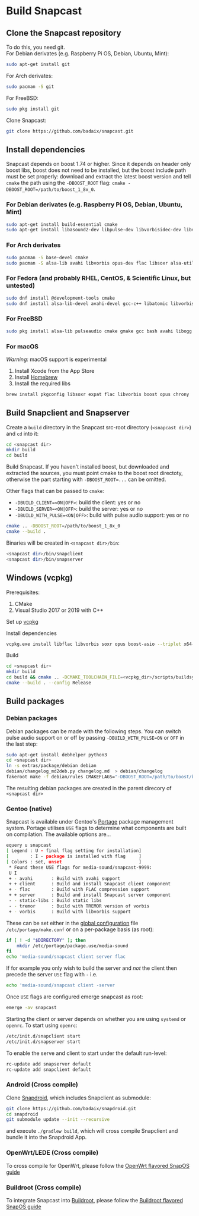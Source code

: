 # Build Snapcast

## Clone the Snapcast repository

To do this, you need git.  
For Debian derivates (e.g. Raspberry Pi OS, Debian, Ubuntu, Mint):

```sh
sudo apt-get install git
```

For Arch derivates:

```sh
sudo pacman -S git
```

For FreeBSD:

```sh
sudo pkg install git
```

Clone Snapcast:

```sh
git clone https://github.com/badaix/snapcast.git
```

## Install dependencies

Snapcast depends on boost 1.74 or higher. Since it depends on header only boost libs, boost does not need to be installed, but the boost include path must be set properly: download and extract the latest boost version and tell `cmake` the path using the `-DBOOST_ROOT` flag: `cmake -DBOOST_ROOT=/path/to/boost_1_8x_0`.

### For Debian derivates (e.g. Raspberry Pi OS, Debian, Ubuntu, Mint)

```sh
sudo apt-get install build-essential cmake
sudo apt-get install libasound2-dev libpulse-dev libvorbisidec-dev libvorbis-dev libopus-dev libflac-dev libsoxr-dev alsa-utils libavahi-client-dev avahi-daemon libexpat1-dev chrony
```

### For Arch derivates

```sh
sudo pacman -S base-devel cmake
sudo pacman -S alsa-lib avahi libvorbis opus-dev flac libsoxr alsa-utils boost expat chrony
```

### For Fedora (and probably RHEL, CentOS, & Scientific Linux, but untested)

```sh
sudo dnf install @development-tools cmake
sudo dnf install alsa-lib-devel avahi-devel gcc-c++ libatomic libvorbis-devel opus-devel pulseaudio-libs-devel flac-devel soxr-devel libstdc++-static expat-devel boost-devel chrony
```

### For FreeBSD

```sh
sudo pkg install alsa-lib pulseaudio cmake gmake gcc bash avahi libogg libvorbis opus flac libsoxr pkgconfig chrony
```

### For macOS

*Warning:* macOS support is experimental

 1. Install Xcode from the App Store
 2. Install [Homebrew](http://brew.sh)
 3. Install the required libs

```sh
brew install pkgconfig libsoxr expat flac libvorbis boost opus chrony
```

## Build Snapclient and Snapserver

Create a `build` directory in the Snapcast src-root directory (`<snapcast dir>`) and `cd` into it:

```sh
cd <snapcast dir>
mkdir build
cd build
```

Build Snapcast. If you haven't installed boost, but downloaded and extracted the sources, you must point cmake to the boost root directoty, otherwise the part starting with `-DBOOST_ROOT=...` can be omitted.

Other flags that can be passed to `cmake`:

- `-DBUILD_CLIENT=<ON|OFF>`: build the client: yes or no
- `-DBUILD_SERVER=<ON|OFF>`: build the server: yes or no
- `-DBUILD_WITH_PULSE=<ON|OFF>`: build with pulse audio support: yes or no

```sh
cmake .. -DBOOST_ROOT=/path/to/boost_1_8x_0
cmake --build .
```

Binaries will be created in `<snapcast dir>/bin`:

```sh
<snapcast dir>/bin/snapclient
<snapcast dir>/bin/snapserver
```

## Windows (vcpkg)

Prerequisites:

 1. CMake
 2. Visual Studio 2017 or 2019 with C++

Set up [vcpkg](https://github.com/Microsoft/vcpkg)

Install dependencies

```sh
vcpkg.exe install libflac libvorbis soxr opus boost-asio --triplet x64-windows
```

Build

```sh
cd <snapcast dir>
mkdir build
cd build && cmake .. -DCMAKE_TOOLCHAIN_FILE=<vcpkg_dir>/scripts/buildsystems/vcpkg.cmake
cmake --build . --config Release
```

## Build packages

### Debian packages

Debian packages can be made with the following steps. You can switch pulse audio support on or off by passing `-DBUILD_WITH_PULSE=ON` or `OFF` in the last step:

```sh
sudo apt-get install debhelper python3
cd <snapcast dir>
ln -s extras/package/debian debian
debian/changelog_md2deb.py changelog.md  > debian/changelog
fakeroot make -f debian/rules CMAKEFLAGS="-DBOOST_ROOT=/path/to/boost/boost_1_8x_0 -DCMAKE_BUILD_TYPE:STRING=Release -DBUILD_WITH_PULSE=OFF" binary
```

The resulting debian packages are created in the parent direcory of `<snapcast dir>`

### Gentoo (native)

Snapcast is available under Gentoo's [Portage](https://wiki.gentoo.org/wiki/Portage) package management system. Portage utilises `USE` flags to determine what components are built on compilation. The available options are...

```sh
equery u snapcast
[ Legend : U - final flag setting for installation]
[        : I - package is installed with flag     ]
[ Colors : set, unset                             ]
 * Found these USE flags for media-sound/snapcast-9999:
 U I
 + - avahi       : Build with avahi support
 + + client      : Build and install Snapcast client component
 + - flac        : Build with FLAC compression support
 + + server      : Build and install Snapcast server component
 - - static-libs : Build static libs
 - - tremor      : Build with TREMOR version of vorbis
 + - vorbis      : Build with libvorbis support
```

These can be set either in the [global configuration](https://wiki.gentoo.org/wiki//etc/portage/make.conf#USE) file `/etc/portage/make.conf` or on a per-package basis (as root):

```sh
if [ ! -d "$DIRECTORY" ]; then
    mkdir /etc/portage/package.use/media-sound
fi
echo 'media-sound/snapcast client server flac
```

If for example you only wish to build the server and *not* the client then precede the server `USE` flag with `-` i.e.

```sh
echo 'media-sound/snapcast client -server
```

Once `USE` flags are configured emerge snapcast as root:

```sh
emerge -av snapcast
```

Starting the client or server depends on whether you are using `systemd` or `openrc`. To start using `openrc`:

```sh
/etc/init.d/snapclient start
/etc/init.d/snapserver start
```

To enable the serve and client to start under the default run-level:

```sh
rc-update add snapserver default
rc-update add snapclient default
```

### Android (Cross compile)

Clone [Snapdroid](https://github.com/badaix/snapdroid), which includes Snapclient as submodule:

```sh
git clone https://github.com/badaix/snapdroid.git
cd snapdroid
git submodule update --init --recursive
```

and execute `./gradlew build`, which will cross compile Snapclient and bundle it into the Snapdroid App.

### OpenWrt/LEDE (Cross compile)

To cross compile for OpenWrt, please follow the [OpenWrt flavored SnapOS guide](https://github.com/badaix/snapos/blob/master/openwrt/README.md)

### Buildroot (Cross compile)

To integrate Snapcast into [Buildroot](https://buildroot.org/), please follow the [Buildroot flavored SnapOS guide](https://github.com/badaix/snapos/blob/master/buildroot-external/README.md)
